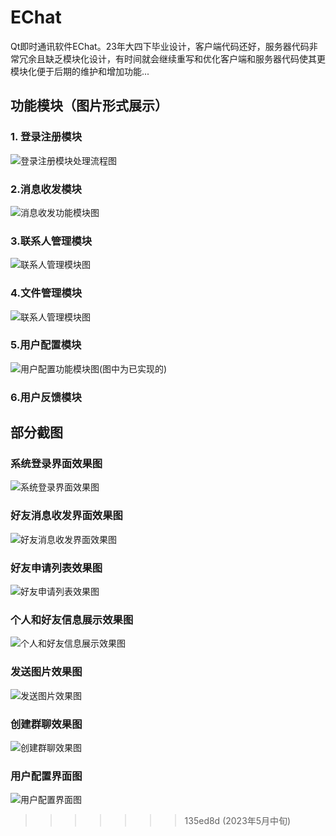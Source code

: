 # EChat
​	Qt即时通讯软件EChat。23年大四下毕业设计，客户端代码还好，服务器代码非常冗余且缺乏模块化设计，有时间就会继续重写和优化客户端和服务器代码使其更模块化便于后期的维护和增加功能...

## 功能模块（图片形式展示）

### 1. 登录注册模块

![登录注册模块处理流程图](.\部分截图\md\登录注册模块处理流程图.png)



### 2.消息收发模块

![消息收发功能模块图](.\部分截图\md\消息收发功能模块图.png)



### 3.联系人管理模块

![联系人管理模块图](.\部分截图\md\联系人管理模块图.png)



### 4.文件管理模块

![联系人管理模块图](.\部分截图\md\联系人管理模块图.png)

### 5.用户配置模块

![用户配置功能模块图(图中为已实现的)](.\部分截图\md\用户配置功能模块图(图中为已实现的).png)



### 6.用户反馈模块




## 部分截图
### 系统登录界面效果图

![系统登录界面效果图](.\部分截图\系统登录界面效果图.png)




### 好友消息收发界面效果图

![好友消息收发界面效果图](.\部分截图\好友消息收发界面效果图.png)



### 好友申请列表效果图

![好友申请列表效果图](.\部分截图\好友申请列表效果图.png)



### 个人和好友信息展示效果图

![个人和好友信息展示效果图](.\部分截图\个人和好友信息展示效果图.png)



### 发送图片效果图

![发送图片效果图](.\部分截图\发送图片效果图.png)



### 创建群聊效果图

![创建群聊效果图](.\部分截图\创建群聊效果图.png)



### 用户配置界面图

![用户配置界面图](.\部分截图\用户配置界面图.png)



>>>>>>> 135ed8d (2023年5月中旬)
